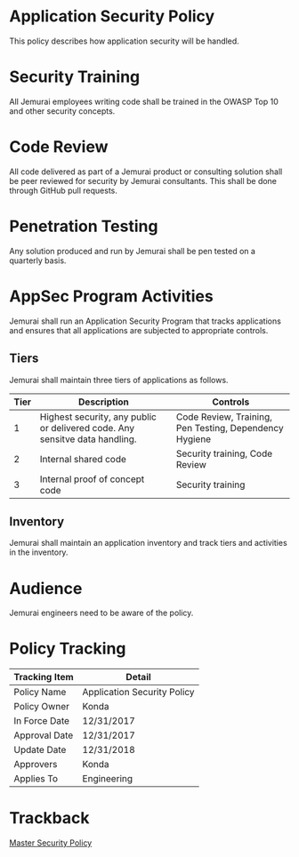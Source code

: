 # Application Security Policy

This policy describes how application security will be handled.

# Security Training 

All Jemurai employees writing code shall be trained in the OWASP Top 10 and other security concepts.

# Code Review

All code delivered as part of a Jemurai product or consulting solution shall be peer reviewed for security by Jemurai consultants.  This shall be done through GitHub pull requests.

# Penetration Testing

Any solution produced and run by Jemurai shall be pen tested on a 
quarterly basis.

# AppSec Program Activities

Jemurai shall run an Application Security Program that tracks applications and ensures that all applications are subjected to appropriate controls.

## Tiers

Jemurai shall maintain three tiers of applications as follows.

| Tier | Description | Controls | 
|------|-------------|----------|
|  1   | Highest security, any public or delivered code. Any sensitve data handling. | Code Review, Training, Pen Testing, Dependency Hygiene |
|  2   | Internal shared code | Security training, Code Review |
|  3   | Internal proof of concept code | Security training | 

## Inventory

Jemurai shall maintain an application inventory and track tiers and activities in the inventory.

# Audience

Jemurai engineers need to be aware of the policy.

# Policy Tracking

| Tracking Item   | Detail |
|-----------------|--------|
| Policy Name     | Application Security Policy |
| Policy Owner    | Konda |
| In Force Date   | 12/31/2017 |
| Approval Date   | 12/31/2017 |
| Update Date     | 12/31/2018 |
| Approvers       | Konda |
| Applies To      | Engineering |

# Trackback
[Master Security Policy](../Master_Security_Policy.md)